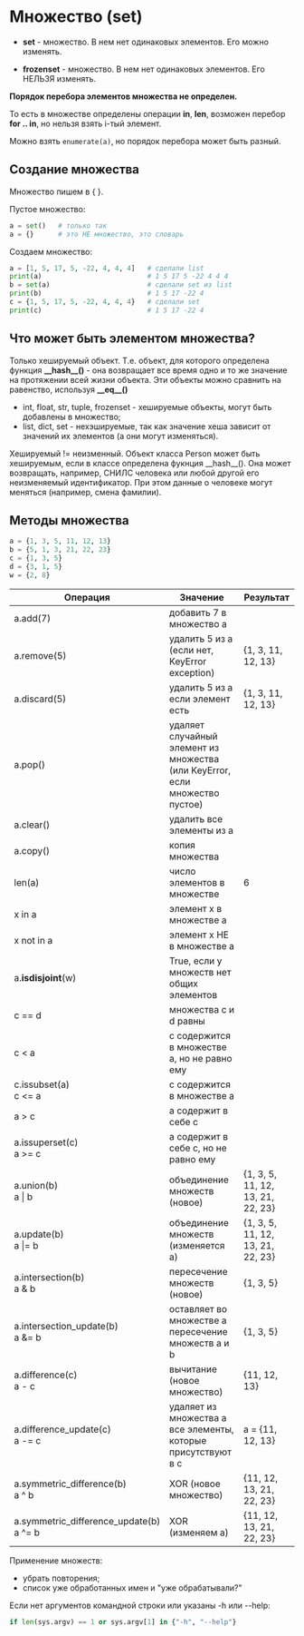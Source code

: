 # Множество (set)

* **set** - множество. В нем нет одинаковых элементов. Его можно изменять.

* **frozenset** - множество. В нем нет одинаковых элементов. Его НЕЛЬЗЯ изменять.

**Порядок перебора элементов множества не определен.**

То есть в множестве определены операции **in**, **len**, возможен перебор **for .. in**, но нельзя взять i-тый элемент.

Можно взять `enumerate(a)`, но порядок перебора может быть разный.

## Создание множества

Множество пишем в {  }.

Пустое множество:
```python
a = set()   # только так
a = {}      # это НЕ множество, это словарь
```

Создаем множество:
```python
a = [1, 5, 17, 5, -22, 4, 4, 4]   # сделали list
print(a)                          # 1 5 17 5 -22 4 4 4
b = set(a)                        # сделали set из list
print(b)                          # 1 5 17 -22 4
c = {1, 5, 17, 5, -22, 4, 4, 4}   # сделали set
print(c)                          # 1 5 17 -22 4
```
## Что может быть элементом множества?

Только хешируемый объект. Т.е. объект, для которого определена функция **\_\_hash\_\_()** - она возвращает все время одно и то же значение на протяжении всей жизни объекта. Эти объекты можно сравнить на равенство, используя **\_\_eq\_\_()**

* int, float, str, tuple, frozenset - хешируемые объекты, могут быть добавлены в множество;
* list, dict, set - нехэшируемые, так как значение хеша зависит от значений их элементов (а они могут изменяться).

Хешируемый != неизменный. Объект класса Person может быть хешируемым, если в классе определена фукнция \_\_hash\_\_(). Она может возвращать, например, СНИЛС человека или любой другой его неизменяемый идентификатор.
При этом данные о человеке могут меняться (например, смена фамилии).

## Методы множества

```python
a = {1, 3, 5, 11, 12, 13}
b = {5, 1, 3, 21, 22, 23}
c = {1, 3, 5}
d = {3, 1, 5}
w = {2, 8}
```
| Операция | Значение | Результат |
|---|-----|---|
| a.add(7) | добавить 7 в множество a | |
| a.remove\(5\) | удалить 5 из a (если нет, KeyError exception)|{1, 3, 11, 12, 13}|
| a.discard\(5\) | удалить 5 из a если элемент есть |{1, 3, 11, 12, 13}|
| a.pop() | удаляет случайный элемент из множества (или KeyError, если множество пустое) | |
| a.clear() | удалить все элементы из а | |
| a.copy() | копия множества | |
| len(a) | число элементов в множестве | 6 |
| x in a | элемент х в множестве а | |
| x not in a | элемент х НЕ в множестве а | |
| a.**isdisjoint**(w) | True, если у множеств нет общих элементов | |
| c == d | множества с и d равны | |
| с &lt; a | c содержится в множестве a, но не равно ему | |
| c.issubset(a)<br/>с &lt;= a | c содержится в множестве a  | |
| a &gt; c | a содержит в себе c | |
| a.issuperset(c)<br/>a &gt;= c | a содержит в себе c, но не равно ему | |
| a.union(b)<br/>a &#124; b | объединение множеств (новое) | {1, 3, 5, 11, 12, 13, 21, 22, 23}|
| a.update(b)<br/>a &#124;= b | объединение множеств (изменяется а) | {1, 3, 5, 11, 12, 13, 21, 22, 23}|
| a.intersection(b)<br/>a &amp; b | пересечение множеств (новое) | {1, 3, 5} |
| a.intersection_update(b)<br/>a &amp;= b | оставляет во множестве а пересечение множеств а и b | {1, 3, 5} |
| a.difference(c)<br/>a - c | вычитание (новое множество) | {11, 12, 13} |
| a.difference_update(c)<br/>a -= c | удаляет из множества а все элементы, которые присутствуют в с | a = {11, 12, 13} |
| a.symmetric_difference(b)<br/>a ^ b | XOR (новое множество) | {11, 12, 13, 21, 22, 23} |
| a.symmetric_difference_update(b)<br/>a ^= b | XOR (изменяем а) | {11, 12, 13, 21, 22, 23} |

Применение множеств:
* убрать повторения;
* список уже обработанных имен и "уже обрабатывали?"

Если нет аргументов командной строки или указаны -h или --help:
```python
if len(sys.argv) == 1 or sys.argv[1] in {"-h", "--help"}
```
